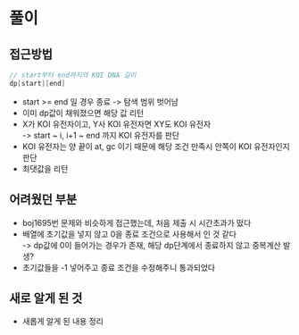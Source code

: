 # 풀이

## 접근방법

```go
// start부터 end까지의 KOI DNA 길이
dp[start][end]
```

- start >= end 일 경우 종료 -> 탐색 범위 벗어남
- 이미 dp값이 채워졌으면 해당 값 리턴
- X가 KOI 유전자이고, Y사 KOI 유전자면 XY도 KOI 유전자<br/>
  -> start ~ i, i+1 ~ end 까지 KOI 유전자를 판단
- KOI 유전자는 양 끝이 at, gc 이기 때문에 해당 조건 만족시 안쪽이 KOI 유전자인지 판단
- 최댓값을 리턴

## 어려웠던 부분

- boj1695번 문제와 비슷하게 접근했는데, 처음 제출 시 시간초과가 떴다
- 배열에 초기값을 넣지 않고 0을 종료 조건으로 사용해서 인 것 같다<br/>
  -> dp값에 0이 들어가는 경우가 존재, 해당 dp단계에서 종료하지 않고 중복계산 발생?
- 초기값들을 -1 넣어주고 종료 조건을 수정해주니 통과되었다

## 새로 알게 된 것

- 새롭게 알게 된 내용 정리
